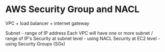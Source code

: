# AWS Security Group and NACL

VPC + load balancer + internet gateway

Subnet - range of IP address
Each VPC will have one or more subnet / range of IP's
Security at subnet level - using NACL
Security at EC2 level - using Security Groups (SGs)
 
 